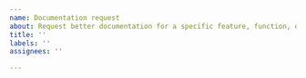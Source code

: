 ```yaml
---
name: Documentation request
about: Request better documentation for a specific feature, function, or workflow
title: ''
labels: ''
assignees: ''

---
```



